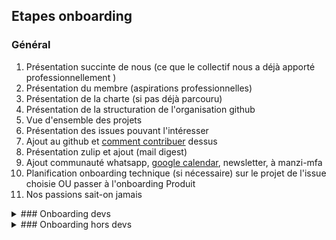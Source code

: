 
## Etapes onboarding

### Général

1. Présentation succinte de nous (ce que le collectif nous a déjà apporté professionnellement )
2. Présentation du membre (aspirations professionnelles)
3. Présentation de la charte (si pas déjà parcouru)
5. Présentation de la structuration de l'organisation github
6. Vue d'ensemble des projets
7. Présentation des issues pouvant l'intéresser
8. Ajout au github et [comment contribuer](https://github.com/firstcontributions/first-contributions) dessus
9. Présentation zulip et ajout (mail digest)
10. Ajout communauté whatsapp, [google calendar](NjZkODkyNTUwNmUzMzJiY2M3ZmQwYjM5NDA1OThmNDEzZjNkODE1N2YxYWJjYzcyNjUwMTFkNjY4NGU1MDg1ZkBncm91cC5jYWxlbmRhci5nb29nbGUuY29t), newsletter, à manzi-mfa
11. Planification onboarding technique (si nécessaire) sur le projet de l'issue choisie OU passer à l'onboarding Produit
12. Nos passions sait-on jamais


<details>
  <summary> ### Onboarding devs</summary>

  #### Commun

  0. Ajout à GitHub Education si la personne est étudiante.
  1. Cliquez sur le lien Gitpod et expliquez pendant son exécution (laissez le navigateur ouvert).
  2. Changez le thème de Gitpod si nécessaire et persistez celui-ci.
  3. Présentation des plugins [Cody](https://www.loom.com/share/bf13980faa7a4d3d8991c3cdc72e40ae?sid=bfdc7647-6674-4ff5-9493-dee725776588) et AWS Toolkit (CodeWhisperer).
  4. Ajout au channel des secrets pour configurer les informations demandées par Gitpod.
  5. Créez une branche (sans le "_") et ajoutez un espace (pre-commit corrige automatiquement) puis ajoutez un commentaire sur le fichier Python ou TensorFlow.
  6. Éteignez/redémarrez (obligation de passer par Gitpod et non GitHub sinon doublon/perte).
  7. Montrez où l'on peut modifier l'IDE par défaut.
  8. Créez la branche de travail et poussez (configurez Gitpod pour autoriser la lecture/écriture dans les dépôts + autorisez les popups).
  9. Créez une demande de fusion GitHub et analysez.
  10. Montrez comment, dans ce cas, recréer son environnement à partir de sa branche.

  #### Mtchoun-mouh

  1. Trouvez l'URL du site web dans la pull request et entrez un utilisateur.
  2. Récupérez l'URL d'accès à la console et visualisez l'utilisateur dans DynamoDB.
  3. À partir de DynamoDB, faites un bref aperçu du serverless [ici](https://www.youtube.com/watch?v=HaehHcLVCTo).
  4. Si vous travaillez sur le flux d'enregistrement : Accédez à AWS Lambda et effectuez une exécution positive (à partir du lambda-test-event.json).
  5. Ensuite, effectuez une exécution négative (ajoutez "zzz" dans le code).
  6. Si vous travaillez dans le flux de scan : Remplissez la base d'URL à l'aide du script et effectuez une exécution positive puis négative.

  #### Tchoung-te

  1. Activez l'ouverture de popups depuis l'instance et cliquez sur le lien vers Jupyter Lab (montrez le truc).
  2. Effectuez une tâche consistant à créer un nouveau notebook en partant du fichier le plus propre.
  3. Ouvrez ce fichier propre (refined-qualified) avec l'outil et montrez que vous pouvez utiliser Ctrl+F.
  4. Ouvrez également le fichier par Internet en utilisant Datasette-Lite (le lien se trouve dans le README) pour des besoins avancés.
  5. L'utilisateur crée ensuite un notebook et importe le dernier fichier (il devrait avoir l'autocomplétion grâce à NbQA).

</details>



<details>
    <summary> ### Onboarding hors devs</summary>

  #### Marketing

  1. Todo
    
  #### Produit

  0. Présentation de https://lobembe.mongulu.cm/ avec board kanban, Matomo,Posthog,Sentry, et identfiants dans zulip
  1. Les membres sont dans dans https://github.com/mongulu-cm/contacts
  2. Focus sur les issues de https://github.com/mongulu-cm/lobembe et choix/création

</details>